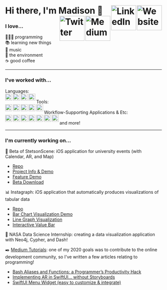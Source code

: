 # Hi there, I'm Madison 👋 [<img align="right" alt="Website" width="80px" src="https://img.shields.io/badge/website-%231ED760.svg?&style=for-the-badge&logoColor=white" />](https://madisongipson.com)[<img align="right" alt="LinkedIn" width="80px" src="https://img.shields.io/badge/linkedin-%230077B5.svg?&style=for-the-badge&logo=linkedin&logoColor=white" />](https://www.linkedin.com/in/mgip/)[<img align="right" alt="Medium" width="80px" src="https://img.shields.io/badge/medium-%2312100E.svg?&style=for-the-badge&logo=medium&logoColor=white" />](https://medium.com/@mmgipson3)[<img align="right" alt="Twitter" width="80px" src="https://img.shields.io/badge/twitter-%231DA1F2.svg?&style=for-the-badge&logo=twitter&logoColor=white" />](https://twitter.com/MadisonGipson4)

<!---[![Website](https://img.shields.io/badge/website-%231ED760.svg?&style=for-the-badge&logoColor=white)](https://madisongipson.com)     [![LinkedIn](https://img.shields.io/badge/linkedin-%230077B5.svg?&style=for-the-badge&logo=linkedin&logoColor=white)](https://www.linkedin.com/in/mgip/)     [![Medium](https://img.shields.io/badge/medium-%2312100E.svg?&style=for-the-badge&logo=medium&logoColor=white)](https://medium.com/@mmgipson3)     [![Twitter](https://img.shields.io/badge/twitter-%231DA1F2.svg?&style=for-the-badge&logo=twitter&logoColor=white)](https://twitter.com/MadisonGipson4)--->

### I love...  
👩🏻‍💻 programming  
📚 learning new things  
🎹 music  
🌿 the environment  
☕️ good coffee   

---

### I've worked with...  
Languages:  
<img align="left" alt="Twitter" width="22px" src="https://cdn.jsdelivr.net/npm/simple-icons@v3/icons/swift.svg" />
<img align="left" alt="Twitter" width="22px" src="https://cdn.jsdelivr.net/npm/simple-icons@v3/icons/python.svg" />
<img align="left" alt="Twitter" width="22px" src="https://cdn.jsdelivr.net/npm/simple-icons@v3/icons/cplusplus.svg" />
<img align="left" alt="Twitter" width="22px" src="https://cdn.jsdelivr.net/npm/simple-icons@v3/icons/java.svg" />  
Tools:  
<img align="left" alt="Twitter" width="22px" src="https://cdn.jsdelivr.net/npm/simple-icons@v3/icons/dash.svg" />
<img align="left" alt="Twitter" width="22px" src="https://cdn.jsdelivr.net/npm/simple-icons@v3/icons/neo4j.svg" />
<img align="left" alt="Twitter" width="22px" src="https://cdn.jsdelivr.net/npm/simple-icons@v3/icons/firebase.svg" />
<img align="left" alt="Twitter" width="22px" src="https://cdn.jsdelivr.net/npm/simple-icons@v3/icons/postgresql.svg" />
<img align="left" alt="Twitter" width="22px" src="https://cdn.jsdelivr.net/npm/simple-icons@v3/icons/apachespark.svg" />  
Workflow-Supporting Applications & Etc:  
<img align="left" alt="Twitter" width="22px" src="https://cdn.jsdelivr.net/npm/simple-icons@v3/icons/xcode.svg" />
<img align="left" alt="Twitter" width="22px" src="https://cdn.jsdelivr.net/npm/simple-icons@v3/icons/visualstudiocode.svg" />
<img align="left" alt="Twitter" width="22px" src="https://cdn.jsdelivr.net/npm/simple-icons@v3/icons/jirasoftware.svg" />
<img align="left" alt="Twitter" width="22px" src="https://cdn.jsdelivr.net/npm/simple-icons@v3/icons/docker.svg" />
<img align="left" alt="Twitter" width="22px" src="https://cdn.jsdelivr.net/npm/simple-icons@v3/icons/git.svg" />
<img align="left" alt="Twitter" width="22px" src="https://cdn.jsdelivr.net/npm/simple-icons@v3/icons/subversion.svg" />
<img align="left" alt="Twitter" width="22px" src="https://cdn.jsdelivr.net/npm/simple-icons@v3/icons/linux.svg" />  
and more!

---

### I'm currently working on...  
📱 Beta of StetsonScene: iOS application for university events (with Calendar, AR, and Map)
- [Repo](https://github.com/ldhough/Stetson-Scene-Showcase)  
- [Project Info & Demo](https://www.youtube.com/watch?v=LQdyA4Y4_qM)  
- [Feature Demo](https://www.youtube.com/watch?v=Y0MAO182c0I)  
- [Beta Download](https://testflight.apple.com/join/KYifINaf)  

📊 Instagraph: iOS application that automatically produces visualizations of tabular data  
- [Repo](https://github.com/mgipson/Instagraph)  
- [Bar Chart Visualization Demo](https://www.youtube.com/watch?v=n56lA2_Rc4Y&feature=emb_logo)  
- [Line Graph Visualization](https://www.youtube.com/watch?v=WF4Gai-JpKY&feature=emb_logo)  
- [Interactive Value Bar](https://www.youtube.com/watch?v=pT0dG35hkLQ&feature=emb_logo)  

🚀 NASA Data Science Internship: creating a data visualization application with Neo4j, Cypher, and Dash!  

✒️ [Medium Tutorials](https://medium.com/@mmgipson3): one of my 2020 goals was to contribute to the online development community, so I've written a few articles relating to programming!  
- [Bash Aliases and Functions: a Programmer’s Productivity Hack](https://medium.com/dev-genius/bash-aliases-and-functions-a-programmers-productivity-hack-1027c65f37)  
- [Implementing AR in SwiftUI… without Storyboards](https://medium.com/dev-genius/implementing-ar-in-swiftui-without-storyboards-ec529ace7ab2)  
- [SwiftUI Menu Widget (easy to customize & integrate)](https://medium.com/dev-genius/swiftui-menu-widget-easy-to-customize-integrate-75a36f067d83)  
